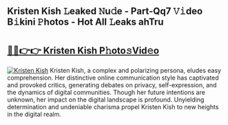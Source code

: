 ## Kristen Kish 𝙻eaked 𝙽u𝚍e - Part-Qq7 𝚅𝚒deo B𝚒kini 𝙿hotos - Hot All 𝙻eaks ahTru

# <h2><a href="http://ld6eota.urlbe.top/?page=Kristen+Kish">🔗🔗👉👉 Kristen Kish P𝚑oto𝚜Vid𝚎o</a></h2>

[![Kristen Kish](https://i.imgur.com/eBuTRDB.gif)](http://ld6eota.urlbe.top/?page=Kristen+Kish)
Kristen Kish, a complex and polarizing persona, eludes easy comprehension. Her distinctive online communication style has captivated and provoked critics, generating debates on privacy, self-expression, and the dynamics of digital communities. Though her future intentions are unknown, her impact on the digital landscape is profound. Unyielding determination and undeniable charisma propel Kristen Kish to new heights in the digital realm.
